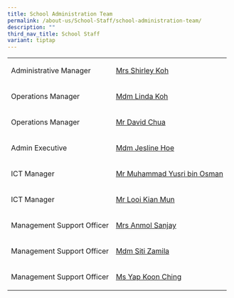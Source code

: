 ```yaml
---
title: School Administration Team
permalink: /about-us/School-Staff/school-administration-team/
description: ""
third_nav_title: School Staff
variant: tiptap
---
```

<table style="minWidth: 50px">
<colgroup>
<col>
<col>
</colgroup>
<tbody>
<tr>
<td rowspan="1" colspan="1">
<p>Administrative Manager</p>
</td>
<td rowspan="1" colspan="1">
<p><a href="mailto: shirley_koh-tan@moe.edu.sg" rel="noopener noreferrer nofollow" target="_blank">Mrs Shirley Koh</a>
</p>
</td>
</tr>
<tr>
<td rowspan="1" colspan="1">
<p>Operations Manager</p>
</td>
<td rowspan="1" colspan="1">
<p><a href="mailto: koh_tay_huay@moe.edu.sg" rel="noopener noreferrer nofollow" target="_blank">Mdm Linda Koh</a>
</p>
</td>
</tr>
<tr>
<td rowspan="1" colspan="1">
<p>Operations Manager</p>
</td>
<td rowspan="1" colspan="1">
<p><a href="mailto: chua_chiew_hoe@moe.edu.sg" rel="noopener noreferrer nofollow" target="_blank">Mr David Chua</a>
</p>
</td>
</tr>
<tr>
<td rowspan="1" colspan="1">
<p>Admin Executive&nbsp;</p>
</td>
<td rowspan="1" colspan="1">
<p><a href="mailto: hoe_bee_lay@moe.edu.sg" rel="noopener noreferrer nofollow" target="_blank">Mdm Jesline Hoe</a>&nbsp;</p>
</td>
</tr>
<tr>
<td rowspan="1" colspan="1">
<p>ICT Manager</p>
</td>
<td rowspan="1" colspan="1">
<p><a href="mailto:muhammad_yusri_osman@moe.edu.sg" rel="noopener noreferrer nofollow" target="_blank">Mr Muhammad Yusri bin Osman</a>
</p>
</td>
</tr>
<tr>
<td rowspan="1" colspan="1">
<p>ICT Manager</p>
</td>
<td rowspan="1" colspan="1">
<p><a href="mailto:looi_kian_mun@moe.edu.sg" rel="noopener noreferrer nofollow" target="_blank">Mr Looi Kian Mun</a>
</p>
</td>
</tr>
<tr>
<td rowspan="1" colspan="1">
<p>Management Support Officer</p>
</td>
<td rowspan="1" colspan="1">
<p><a href="mailto:anmol_sanjay_kanaya@moe.edu.sg" rel="noopener noreferrer nofollow" target="_blank">Mrs Anmol Sanjay</a>&nbsp;</p>
</td>
</tr>
<tr>
<td rowspan="1" colspan="1">
<p>Management Support Officer</p>
</td>
<td rowspan="1" colspan="1">
<p><a href="mailto:siti_zamila_jumat@moe.edu.sg" rel="noopener noreferrer nofollow" target="_blank">Mdm Siti Zamila</a>
</p>
</td>
</tr>
<tr>
<td rowspan="1" colspan="1">
<p>Management Support Officer</p>
</td>
<td rowspan="1" colspan="1">
<p><a href="mailto:yap_koon_ching@moe.edu.sg" rel="noopener noreferrer nofollow" target="_blank">Ms Yap Koon Ching</a>
</p>
</td>
</tr>
</tbody>
</table>
<p></p>
